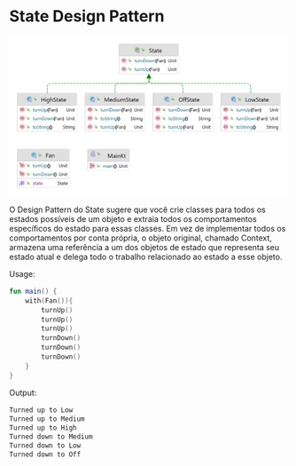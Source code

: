 # State Design Pattern

![](uml.png)

O Design Pattern do State sugere que você crie classes para todos os estados possíveis de um objeto e extraia todos os comportamentos específicos do estado para essas classes. Em vez de implementar todos os comportamentos por conta própria, o objeto original, chamado Context, armazena uma referência a um dos objetos de estado que representa seu estado atual e delega todo o trabalho relacionado ao estado a esse objeto.

Usage:
```kotlin
fun main() {
    with(Fan()){
        turnUp()
        turnUp()
        turnUp()
        turnDown()
        turnDown()
        turnDown()
    }
}
```


Output:
```text
Turned up to Low
Turned up to Medium
Turned up to High
Turned down to Medium
Turned down to Low
Turned down to Off
```